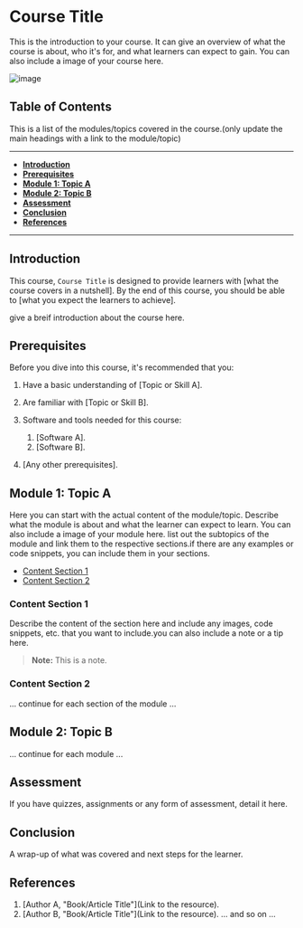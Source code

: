 <!---
author: [Your Name]
email: [Your Email]
date: [Date of Creation or Update]
... other metadata like version, logo, etc. ...
--->

# **Course Title**

This is the introduction to your course. It can give an overview of what the course is about, who it's for, and what learners can expect to gain. You can also include a image of your course here.

![image](course-image.png)

## **Table of Contents**

This is a list of the modules/topics covered in the course.(only update the main headings with a link to the module/topic)

-------------------------------------------------------------------

* [**Introduction**](#introduction)
* [**Prerequisites**](#prerequisites)
* [**Module 1: Topic A**](#module-1-topic-a)
* [**Module 2: Topic B**](#module-2-topic-b)
* [**Assessment**](#assessment)
* [**Conclusion**](#conclusion)
* [**References**](#references)

-------------------------------------------------------------------

## **Introduction**

This course, `Course Title` is designed to provide learners with [what the course covers in a nutshell]. By the end of this course, you should be able to [what you expect the learners to achieve].

give a breif introduction about the course here.

## **Prerequisites**

Before you dive into this course, it's recommended that you:

1. Have a basic understanding of [Topic or Skill A].
2. Are familiar with [Topic or Skill B].
3. Software and tools needed for this course:

   1. [Software A].
   2. [Software B].
4. [Any other prerequisites].

## **Module 1: Topic A**

Here you can start with the actual content of the module/topic. Describe what the module is about and what the learner can expect to learn. You can also include a image of your module here. list out the subtopics of the module and link them to the respective sections.if there are any examples or code snippets, you can include them in your sections.

* [Content Section 1](#content-section-1)
* [Content Section 2](#content-section-2)

### Content Section 1

<!-- Dive deeper into the topic -->

Describe the content of the section here and include any images, code snippets, etc. that you want to include.you can also include a note or a tip here.

> **Note:** This is a note.

### Content Section 2

... continue for each section of the module ...

## Module 2: Topic B

... continue for each module ...

## Assessment

If you have quizzes, assignments or any form of assessment, detail it here.

## Conclusion

A wrap-up of what was covered and next steps for the learner.

## References

1. [Author A, "Book/Article Title"](Link to the resource).
2. [Author B, "Book/Article Title"](Link to the resource).
... and so on ...